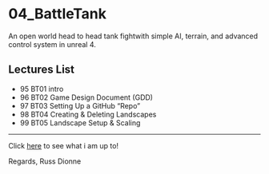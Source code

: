 # 04_BattleTank
An open world head to head tank fightwith simple AI, terrain, and advanced control system in unreal 4.
## Lectures List
* 95 BT01 intro
* 96 BT02 Game Design Document (GDD)
* 97 BT03 Setting Up a GitHub “Repo”
* 98 BT04 Creating & Deleting Landscapes
* 99 BT05 Landscape Setup & Scaling
---
Click [here](http://www.russdionne.com/) to see what i am up to!

Regards,
Russ Dionne
